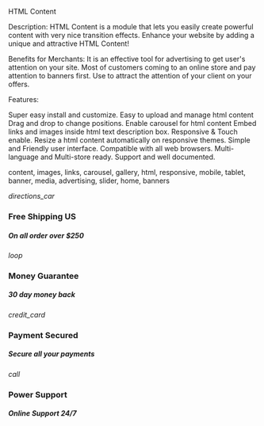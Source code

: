 
HTML Content


Description:
HTML Content is a module that lets you easily create powerful content with very nice transition effects. Enhance your website by adding a unique and attractive HTML Content!

Benefits for Merchants:
It is an effective tool for advertising to get user's attention on your site.
Most of customers coming to an online store and pay attention to banners first.
Use to attract the attention of your client on your offers.


Features:

Super easy install and customize.
Easy to upload and manage html content
Drag and drop to change positions.
Enable carousel for html content
Embed links and images inside html text description box.
Responsive & Touch enable.
Resize a html content automatically on responsive themes.
Simple and Friendly user interface.
Compatible with all web browsers.
Multi-language and Multi-store ready.
Support and well documented.

content, images, links, carousel, gallery, html, responsive, mobile, tablet, banner, media, advertising, slider, home, banners


<div class="box-icon"><i class="material-icons">directions_car</i></div>
<div class="box-content">
<h3>Free Shipping US</h3>
<h5>On all order over $250</h5>
</div>

<div class="box-icon"><i class="material-icons">loop</i></div>
<div class="box-content">
<h3>Money Guarantee</h3>
<h5>30 day money back</h5>
</div>

<div class="box-icon"><i class="material-icons">credit_card</i></div>
<div class="box-content">
<h3>Payment Secured</h3>
<h5>Secure all your payments</h5>
</div>

<div class="box-icon"><i class="material-icons">call</i></div>
<div class="box-content">
<h3>Power Support</h3>
<h5>Online Support 24/7</h5>
</div>